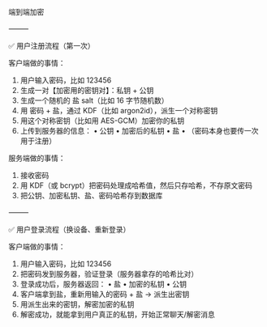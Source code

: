 端到端加密


⸻

✅ 用户注册流程（第一次）

客户端做的事情：
1.	用户输入密码，比如 123456
2.	生成一对【加密用的密钥对】：私钥 + 公钥
3.	生成一个随机的 盐 salt（比如 16 字节随机数）
4.	用 密码 + 盐，通过 KDF（比如 argon2id），派生一个对称密钥
5.	用这个对称密钥（比如用 AES-GCM）加密你的私钥
6.	上传到服务器的信息：
•	公钥
•	加密后的私钥
•	盐
•	（密码本身也要传一次用于注册）

服务端做的事情：
1.	接收密码
2.	用 KDF（或 bcrypt）把密码处理成哈希值，然后只存哈希，不存原文密码
3.	把公钥、加密私钥、盐、密码哈希存到数据库

⸻

✅ 用户登录流程（换设备、重新登录）

客户端做的事情：
1.	用户输入密码，比如 123456
2.	把密码发到服务器，验证登录（服务器拿存的哈希比对）
3.	登录成功后，服务器返回：
•	盐
•	加密的私钥
•	公钥
4.	客户端拿到盐，重新用输入的密码 + 盐 → 派生出密钥
5.	用派生出来的密钥，解密加密的私钥
6.	解密成功，就能拿到用户真正的私钥，开始正常聊天/解密消息
